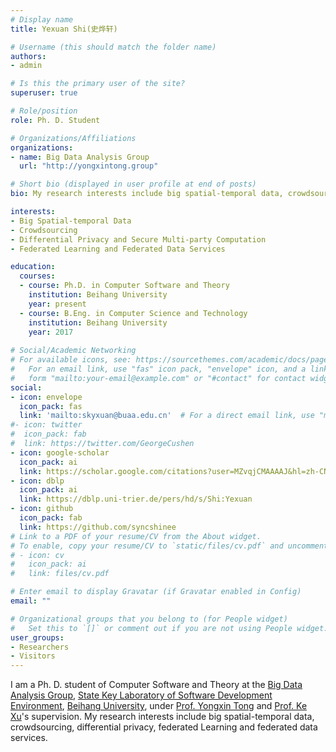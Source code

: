 ```yaml
---
# Display name
title: Yexuan Shi(史烨轩)

# Username (this should match the folder name)
authors:
- admin

# Is this the primary user of the site?
superuser: true

# Role/position
role: Ph. D. Student 

# Organizations/Affiliations
organizations:
- name: Big Data Analysis Group
  url: "http://yongxintong.group"

# Short bio (displayed in user profile at end of posts)
bio: My research interests include big spatial-temporal data, crowdsourcing, differential privacy, federated Learning and federated data services.

interests:
- Big Spatial-temporal Data
- Crowdsourcing
- Differential Privacy and Secure Multi-party Computation
- Federated Learning and Federated Data Services

education:
  courses:
  - course: Ph.D. in Computer Software and Theory
    institution: Beihang University
    year: present
  - course: B.Eng. in Computer Science and Technology
    institution: Beihang University
    year: 2017
 
# Social/Academic Networking
# For available icons, see: https://sourcethemes.com/academic/docs/page-builder/#icons
#   For an email link, use "fas" icon pack, "envelope" icon, and a link in the
#   form "mailto:your-email@example.com" or "#contact" for contact widget.
social:
- icon: envelope
  icon_pack: fas
  link: 'mailto:skyxuan@buaa.edu.cn'  # For a direct email link, use "mailto:test@example.org".
#- icon: twitter
#  icon_pack: fab
#  link: https://twitter.com/GeorgeCushen
- icon: google-scholar
  icon_pack: ai
  link: https://scholar.google.com/citations?user=MZvqjCMAAAAJ&hl=zh-CN
- icon: dblp
  icon_pack: ai
  link: https://dblp.uni-trier.de/pers/hd/s/Shi:Yexuan
- icon: github
  icon_pack: fab
  link: https://github.com/syncshinee
# Link to a PDF of your resume/CV from the About widget.
# To enable, copy your resume/CV to `static/files/cv.pdf` and uncomment the lines below.
# - icon: cv
#   icon_pack: ai
#   link: files/cv.pdf

# Enter email to display Gravatar (if Gravatar enabled in Config)
email: ""

# Organizational groups that you belong to (for People widget)
#   Set this to `[]` or comment out if you are not using People widget.
user_groups:
- Researchers
- Visitors
---
```


I am a Ph. D. student of Computer Software and Theory at the [Big Data Analysis Group](http://yongxintong.group/), [State Key Laboratory of Software Development Environment](http://www.nlsde.buaa.edu.cn/), [Beihang University](https://www.buaa.edu.cn/), under [Prof. Yongxin Tong](http://sites.nlsde.buaa.edu.cn/~yxtong/) and [Prof. Ke Xu](http://sites.nlsde.buaa.edu.cn/~kexu/)'s supervision. My research interests include big spatial-temporal data, crowdsourcing, differential privacy, federated Learning and federated data services.
